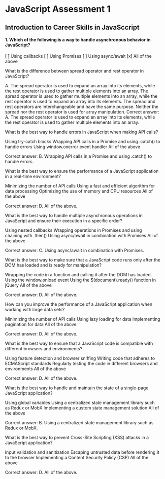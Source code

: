 # JavaScript Assessment 1

## Introduction to Career Skills in JavaSccript
#### 1. Which of the following is a way to handle asynchronous behavior in JavaScript?

[ ] Using callbacks
[ ] Using Promises
[ ] Using async/await
[x] All of the above


What is the difference between spread operator and rest operator in JavaScript?

A. The spread operator is used to expand an array into its elements, while the rest operator is used to gather multiple elements into an array.
The spread operator is used to gather multiple elements into an array, while the rest operator is used to expand an array into its elements.
The spread and rest operators are interchangeable and have the same purpose.
Neither the spread nor the rest operator is used for array manipulation.
Correct answer: A. The spread operator is used to expand an array into its elements, while the rest operator is used to gather multiple elements into an array.

What is the best way to handle errors in JavaScript when making API calls?

Using try-catch blocks
Wrapping API calls in a Promise and using .catch() to handle errors
Using window.onerror event handler
All of the above

Correct answer: B. Wrapping API calls in a Promise and using .catch() to handle errors.

What is the best way to ensure the performance of a JavaScript application in a real-time environment?

Minimizing the number of API calls
Using a fast and efficient algorithm for data processing
Optimizing the use of memory and CPU resources
All of the above

Correct answer: D. All of the above.

What is the best way to handle multiple asynchronous operations in JavaScript and ensure their execution in a specific order?

Using nested callbacks
Wrapping operations in Promises and using chaining with .then()
Using async/await in combination with Promises
All of the above

Correct answer: C. Using async/await in combination with Promises.

What is the best way to make sure that a JavaScript code runs only after the DOM has loaded and is ready for manipulation?

Wrapping the code in a function and calling it after the DOM has loaded.
Using the window.onload event
Using the $(document).ready() function in jQuery
All of the above

Correct answer: D. All of the above.

How can you improve the performance of a JavaScript application when working with large data sets?

Minimizing the number of API calls
Using lazy loading for data
Implementing pagination for data
All of the above

Correct answer: D. All of the above.

What is the best way to ensure that a JavaScript code is compatible with different browsers and environments?

Using feature detection and browser sniffing
Writing code that adheres to ECMAScript standards
Regularly testing the code in different browsers and environments
All of the above

Correct answer: D. All of the above.





What is the best way to handle and maintain the state of a single-page JavaScript application?

Using global variables
Using a centralized state management library such as Redux or MobX
Implementing a custom state management solution
All of the above

Correct answer: B. Using a centralized state management library such as Redux or MobX.

What is the best way to prevent Cross-Site Scripting (XSS) attacks in a JavaScript application?

Input validation and sanitization
Escaping untrusted data before rendering it to the browser
Implementing a Content Security Policy (CSP)
All of the above

Correct answer: D. All of the above.




















